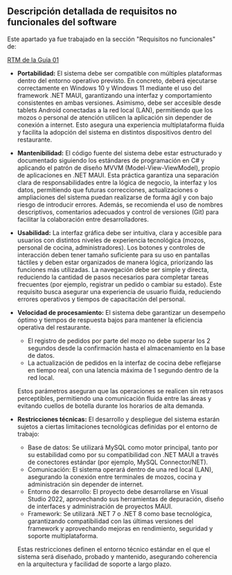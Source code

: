 ## Descripción detallada de requisitos no funcionales del software

Este apartado ya fue trabajado en la sección "Requisitos no funcionales" de:

[RTM de la Guía 01](../../guide01/requisitos/rtm.md#Especificación-de-requisitos-de-software)

* **Portabilidad:** El sistema debe ser compatible con múltiples plataformas dentro del entorno operativo previsto. En concreto,
deberá ejecutarse correctamente en Windows 10 y Windows 11 mediante el uso del framework .NET MAUI, garantizando una interfaz y
comportamiento consistentes en ambas versiones. Asimismo, debe ser accesible desde tablets Android conectadas a la red local (LAN),
permitiendo que los mozos o personal de atención utilicen la aplicación sin depender de conexión a internet. Esto asegura una
experiencia multiplataforma fluida y facilita la adopción del sistema en distintos dispositivos dentro del restaurante.
* **Mantenibilidad:** El código fuente del sistema debe estar estructurado y documentado siguiendo los estándares de programación en
C# y aplicando el patrón de diseño MVVM (Model-View-ViewModel), propio de aplicaciones en .NET MAUI. Esta práctica garantiza una
separación clara de responsabilidades entre la lógica de negocio, la interfaz y los datos, permitiendo que futuras correcciones,
actualizaciones o ampliaciones del sistema puedan realizarse de forma ágil y con bajo riesgo de introducir errores. Además, se
recomienda el uso de nombres descriptivos, comentarios adecuados y control de versiones (Git) para facilitar la colaboración
entre desarrolladores.
* **Usabilidad:** La interfaz gráfica debe ser intuitiva, clara y accesible para usuarios con distintos niveles de experiencia
tecnológica (mozos, personal de cocina, administradores). Los botones y controles de interacción deben tener tamaño suficiente
para su uso en pantallas táctiles y deben estar organizados de manera lógica, priorizando las funciones más utilizadas. La navegación
debe ser simple y directa, reduciendo la cantidad de pasos necesarios para completar tareas frecuentes (por ejemplo, registrar un
pedido o cambiar su estado). Este requisito busca asegurar una experiencia de usuario fluida, reduciendo errores operativos y
tiempos de capacitación del personal.
* **Velocidad de procesamiento:** El sistema debe garantizar un desempeño óptimo y tiempos de respuesta bajos para mantener
la eficiencia operativa del restaurante.
  * El registro de pedidos por parte del mozo no debe superar los 2 segundos desde la confirmación hasta el almacenamiento en la
base de datos.
  * La actualización de pedidos en la interfaz de cocina debe reflejarse en tiempo real, con una latencia máxima de 1 segundo
dentro de la red local.

  Estos parámetros aseguran que las operaciones se realicen sin retrasos perceptibles, permitiendo una comunicación fluida entre
las áreas y evitando cuellos de botella durante los horarios de alta demanda.
* **Restricciones técnicas:** El desarrollo y despliegue del sistema estarán sujetos a ciertas limitaciones tecnológicas definidas
por el entorno de trabajo:
  * Base de datos: Se utilizará MySQL como motor principal, tanto por su estabilidad como por su compatibilidad con .NET MAUI a
    través de conectores estándar (por ejemplo, MySQL Connector/NET).
  * Comunicación: El sistema operará dentro de una red local (LAN), asegurando la conexión entre terminales de mozos, cocina y
    administración sin depender de internet.
  * Entorno de desarrollo: El proyecto debe desarrollarse en Visual Studio 2022, aprovechando sus herramientas de depuración,
    diseño de interfaces y administración de proyectos MAUI.
  * Framework: Se utilizará .NET 7 o .NET 8 como base tecnológica, garantizando compatibilidad con las últimas versiones del
    framework y aprovechando mejoras en rendimiento, seguridad y soporte multiplataforma.

   Estas restricciones definen el entorno técnico estándar en el que el sistema será diseñado, probado y mantenido, asegurando
 coherencia en la arquitectura y facilidad de soporte a largo plazo.
